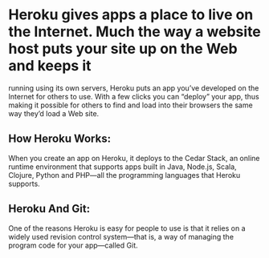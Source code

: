# Heroku gives apps a place to live on the Internet. Much the way a website host puts your site up on the Web and keeps it 
running using its own servers, Heroku puts an app you’ve developed on the Internet for others to use. With a few clicks you
can “deploy” your app, thus making it possible for others to find and load into their browsers the same way they’d load a Web site.


## How Heroku Works:
When you create an app on Heroku, it deploys to the Cedar Stack, an online runtime environment that supports apps built in Java, 
Node.js, Scala, Clojure, Python and PHP—all the programming languages that Heroku supports.

## Heroku And Git:
One of the reasons Heroku is easy for people to use is that it relies on a widely used revision control system—that is, a way of managing 
the program code for your app—called Git.
